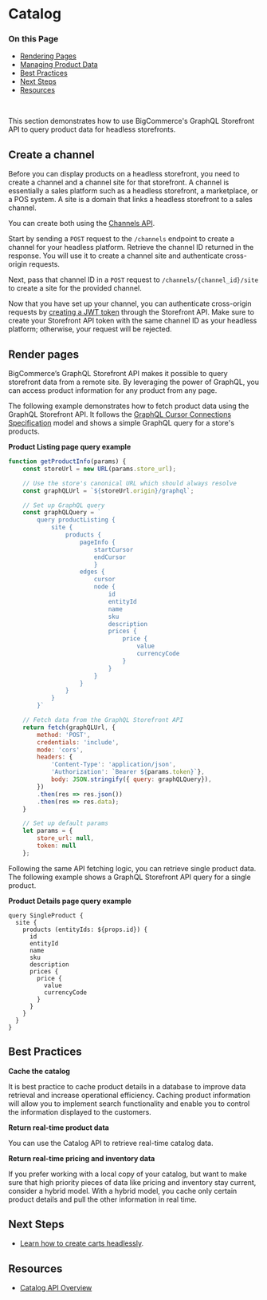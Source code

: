 # Catalog

<div class="otp" id="no-index">

### On this Page	
- [Rendering Pages](#rendering-pages)
- [Managing Product Data](#managing-product-data)
- [Best Practices](#best-practices)
- [Next Steps](#next-steps)
- [Resources](#resources)

</div>
</br>


This section demonstrates how to use BigCommerce's GraphQL Storefront API to query product data for headless storefronts. 

## Create a channel

Before you can display products on a headless storefront, you need to create a channel and a channel site for that storefront. A channel is essentially a sales platform such as a headless storefront, a marketplace, or a POS system. A site is a domain that links a headless storefront to a sales channel.

You can create both using the [Channels API](https://developer.bigcommerce.com/api-reference/store-management/channels). 

Start by sending a `POST` request to the `/channels` endpoint to create a channel for your headless platform. Retrieve the channel ID returned in the response. You will use it to create a channel site and authenticate cross-origin requests. 

Next, pass that channel ID in a `POST` request to `/channels/{channel_id}/site` to create a site for the provided channel. 

Now that you have set up your channel, you can authenticate cross-origin requests by [creating a JWT token](https://developer.bigcommerce.com/api-reference/storefront/graphql#tokens-via-api) through the Storefront API. Make sure to create your Storefront API token with the same channel ID as your headless platform; otherwise, your request will be rejected.

## Render pages

BigCommerce’s GraphQL Storefront API makes it possible to query storefront data from a remote site. By leveraging the power of GraphQL, you can access product information for any product from any page.

The following example demonstrates how to fetch product data using the GraphQL Storefront API. It follows the [GraphQL Cursor Connections Specification](https://relay.dev/graphql/connections.htm) model and shows a simple GraphQL query for a store's products.

**Product Listing page query example**

```js
function getProductInfo(params) {
    const storeUrl = new URL(params.store_url);

    // Use the store's canonical URL which should always resolve
    const graphQLUrl = `${storeUrl.origin}/graphql`;

    // Set up GraphQL query
    const graphQLQuery = `
        query productListing {
            site {
                products {
                    pageInfo {
                        startCursor
                        endCursor
                        }
                    edges {
                        cursor
                        node {
                            id
                            entityId
                            name
                            sku
                            description
                            prices {
                                price {
                                    value
                                    currencyCode
                                }
                            }
                        }
                    }
                }
            }
        }`

    // Fetch data from the GraphQL Storefront API
    return fetch(graphQLUrl, {
        method: 'POST',
        credentials: 'include',
        mode: 'cors',
        headers: { 
            'Content-Type': 'application/json', 
            'Authorization': `Bearer ${params.token}`},
            body: JSON.stringify({ query: graphQLQuery}),
        })
        .then(res => res.json())
        .then(res => res.data);
    }

    // Set up default params
    let params = {
        store_url: null,
        token: null
    };
```

Following the same API fetching logic, you can retrieve single product data. The following example shows a GraphQL Storefront API query for a single product.

**Product Details page query example**

```
query SingleProduct {
  site {
    products (entityIds: ${props.id}) {
      id
      entityId
      name
      sku
      description
      prices {
        price {
          value
          currencyCode
        }
      }
    }
  }
}
```

## Best Practices

**Cache the catalog**

It is best practice to cache product details in a database to improve data retrieval and increase operational efficiency. Caching product information will allow you to implement search functionality and enable you to control the information displayed to the customers. 

**Return real-time product data**

You can use the Catalog API to retrieve real-time catalog data. 

**Return real-time pricing and inventory data**

If you prefer working with a local copy of your catalog, but want to make sure that high priority pieces of data like pricing and inventory stay current, consider a hybrid model. With a hybrid model, you cache only certain product details and pull the other information in real time.

## Next Steps
* [Learn how to create carts headlessly]().

## Resources
* [Catalog API Overview](https://developer.bigcommerce.com/api-docs/store-management/catalog/catalog-overview)